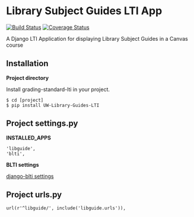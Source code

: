 # Library Subject Guides LTI App

[![Build Status](https://github.com/uw-it-aca/library-guides-lti/workflows/Build%2C%20Test%20and%20Deploy/badge.svg?branch=master)](https://github.com/uw-it-aca/library-guides-lti/actions)
[![Coverage Status](https://coveralls.io/repos/github/uw-it-aca/library-guides-lti/badge.svg?branch=master)](https://coveralls.io/github/uw-it-aca/library-guides-lti?branch=master)

A Django LTI Application for displaying Library Subject Guides in a Canvas course

Installation
------------

**Project directory**

Install grading-standard-lti in your project.

    $ cd [project]
    $ pip install UW-Library-Guides-LTI

Project settings.py
------------------

**INSTALLED_APPS**

    'libguide',
    'blti',

**BLTI settings**

[django-blti settings](https://github.com/uw-it-aca/django-blti#project-settingspy)

Project urls.py
---------------
    url(r'^libguide/', include('libguide.urls')),
